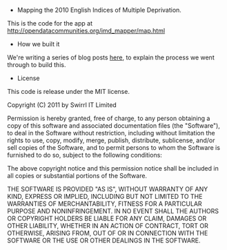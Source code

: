 * Mapping the 2010 English Indices of Multiple Deprivation.

This is the code for the app at http://opendatacommunities.org/imd_mapper/map.html

* How we built it

We're writing a series of blog posts [here](http://learnlinkeddata.com/articles/lets-make-a-linked-data-app-mapping-imd-stats), to explain the process we went through to build this.

* License

This code is release under the MIT license.

Copyright (C) 2011 by Swirrl IT Limited

Permission is hereby granted, free of charge, to any person obtaining a copy
of this software and associated documentation files (the "Software"), to deal
in the Software without restriction, including without limitation the rights
to use, copy, modify, merge, publish, distribute, sublicense, and/or sell
copies of the Software, and to permit persons to whom the Software is
furnished to do so, subject to the following conditions:

The above copyright notice and this permission notice shall be included in
all copies or substantial portions of the Software.

THE SOFTWARE IS PROVIDED "AS IS", WITHOUT WARRANTY OF ANY KIND, EXPRESS OR
IMPLIED, INCLUDING BUT NOT LIMITED TO THE WARRANTIES OF MERCHANTABILITY,
FITNESS FOR A PARTICULAR PURPOSE AND NONINFRINGEMENT. IN NO EVENT SHALL THE
AUTHORS OR COPYRIGHT HOLDERS BE LIABLE FOR ANY CLAIM, DAMAGES OR OTHER
LIABILITY, WHETHER IN AN ACTION OF CONTRACT, TORT OR OTHERWISE, ARISING FROM,
OUT OF OR IN CONNECTION WITH THE SOFTWARE OR THE USE OR OTHER DEALINGS IN
THE SOFTWARE.